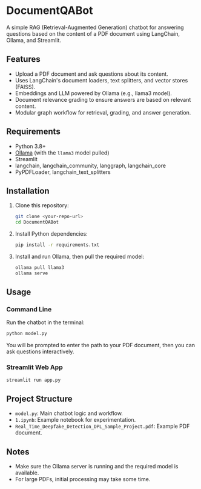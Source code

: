 # DocumentQABot

A simple RAG (Retrieval-Augmented Generation) chatbot for answering questions based on the content of a PDF document using LangChain, Ollama, and Streamlit.

## Features
- Upload a PDF document and ask questions about its content.
- Uses LangChain's document loaders, text splitters, and vector stores (FAISS).
- Embeddings and LLM powered by Ollama (e.g., llama3 model).
- Document relevance grading to ensure answers are based on relevant content.
- Modular graph workflow for retrieval, grading, and answer generation.

## Requirements
- Python 3.8+
- [Ollama](https://ollama.com/) (with the `llama3` model pulled)
- Streamlit
- langchain, langchain_community, langgraph, langchain_core
- PyPDFLoader, langchain_text_splitters

## Installation
1. Clone this repository:
   ```bash
   git clone <your-repo-url>
   cd DocumentQABot
   ```
2. Install Python dependencies:
   ```bash
   pip install -r requirements.txt
   ```
3. Install and run Ollama, then pull the required model:
   ```bash
   ollama pull llama3
   ollama serve
   ```

## Usage
### Command Line
Run the chatbot in the terminal:
```bash
python model.py
```
You will be prompted to enter the path to your PDF document, then you can ask questions interactively.

### Streamlit Web App
```bash
streamlit run app.py
```

## Project Structure
- `model.py`: Main chatbot logic and workflow.
- `1.ipynb`: Example notebook for experimentation.
- `Real_Time_Deepfake_Detection_DPL_Sample_Project.pdf`: Example PDF document.

## Notes
- Make sure the Ollama server is running and the required model is available.
- For large PDFs, initial processing may take some time.

